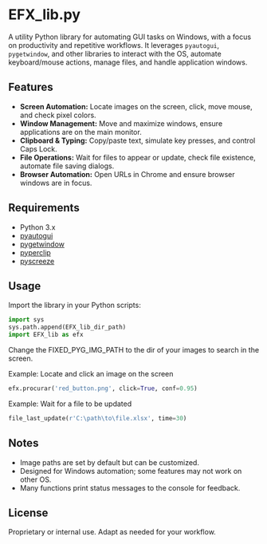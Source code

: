 # EFX_lib.py

A utility Python library for automating GUI tasks on Windows, with a focus on productivity and repetitive workflows. It leverages `pyautogui`, `pygetwindow`, and other libraries to interact with the OS, automate keyboard/mouse actions, manage files, and handle application windows.

## Features

- **Screen Automation:** Locate images on the screen, click, move mouse, and check pixel colors.
- **Window Management:** Move and maximize windows, ensure applications are on the main monitor.
- **Clipboard & Typing:** Copy/paste text, simulate key presses, and control Caps Lock.
- **File Operations:** Wait for files to appear or update, check file existence, automate file saving dialogs.
- **Browser Automation:** Open URLs in Chrome and ensure browser windows are in focus.

## Requirements

- Python 3.x
- [pyautogui](https://pypi.org/project/PyAutoGUI/)
- [pygetwindow](https://pypi.org/project/PyGetWindow/)
- [pyperclip](https://pypi.org/project/pyperclip/)
- [pyscreeze](https://pypi.org/project/Pyscreeze/)

## Usage

Import the library in your Python scripts:
```python
import sys
sys.path.append(EFX_lib_dir_path)
import EFX_lib as efx
```

Change the FIXED_PYG_IMG_PATH to the dir of your images to search in the screen.

Example: Locate and click an image on the screen

```python
efx.procurar('red_button.png', click=True, conf=0.95)
```

Example: Wait for a file to be updated

```python
file_last_update(r'C:\path\to\file.xlsx', time=30)
```

## Notes

- Image paths are set by default but can be customized.
- Designed for Windows automation; some features may not work on other OS.
- Many functions print status messages to the console for feedback.

## License

Proprietary or internal use. Adapt as needed for your workflow.
